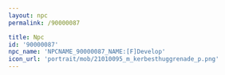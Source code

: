 ```yaml
---
layout: npc
permalink: /90000087

title: Npc
id: '90000087'
npc_name: 'NPCNAME_90000087_NAME:[F]Develop'
icon_url: 'portrait/mob/21010095_m_kerbesthuggrenade_p.png'
---
```


